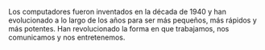 Los computadores fueron inventados en la década de 1940 y han
evolucionado a lo largo de los años para ser más pequeños, más
rápidos y más potentes. Han revolucionado la forma en que
trabajamos, nos comunicamos y nos entretenemos.